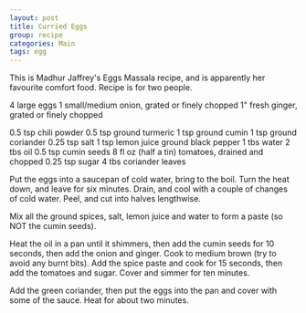 ```yaml
---
layout: post
title: Curried Eggs
group: recipe
categories: Main
tags: egg
---
```


This is Madhur Jaffrey's Eggs Massala recipe, and is apparently her favourite comfort food.  Recipe is for two people.

4 large eggs
1 small/medium onion, grated or finely chopped
1" fresh ginger, grated or finely chopped

0\.5 tsp chili powder
0\.5 tsp ground turmeric
1 tsp ground cumin
1 tsp ground coriander
0\.25 tsp salt
1 tsp lemon juice
ground black pepper
1 tbs water
2 tbs oil
0\.5 tsp cumin seeds
8 fl oz (half a tin) tomatoes, drained and chopped
0\.25 tsp sugar
4 tbs coriander leaves

Put the eggs into a saucepan of cold water, bring to the boil.  Turn the heat down, and leave for six minutes.  Drain, and cool with a couple of changes of cold water.  Peel, and cut into halves lengthwise.

Mix all the ground spices, salt, lemon juice and water to form a paste (so NOT the cumin seeds).

Heat the oil in a pan until it shimmers, then add the cumin seeds for 10 seconds, then add the onion and ginger.  Cook to medium brown (try to avoid any burnt bits).  Add the spice paste and cook for 15 seconds, then add the tomatoes and sugar.  Cover and simmer for ten minutes.

Add the green coriander, then put the eggs into the pan and cover with some of the sauce.  Heat for about two minutes.
